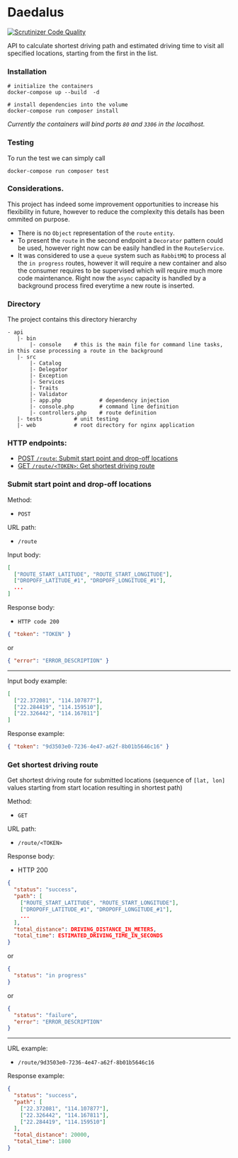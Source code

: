 Daedalus
========

[![Scrutinizer Code Quality](https://scrutinizer-ci.com/g/zetta/daedalus/badges/quality-score.png?b=master)](https://scrutinizer-ci.com/g/zetta/daedalus/?branch=master)

API to calculate shortest driving path and estimated driving time to visit all specified locations, starting from the first in the list.

### Installation

```
# initialize the containers
docker-compose up --build  -d

# install dependencies into the volume
docker-compose run composer install
```
*Currently the containers will bind ports `80` and `3306` in the localhost.*

### Testing 

To run the test we can simply call

```
docker-compose run composer test
```

### Considerations.

This project has indeed some improvement opportunities to increase his flexibility in future, however to reduce the complexity this details has been ommited on purpose. 
 - There is no `Object` representation of the `route` `entity`. 
 - To present the `route` in the second endpoint a `Decorator` pattern could be used, however right now can be easily handled in the `RouteService`.
 - It was considered to use a `queue` system such as `RabbitMQ` to process al the `in progress` routes, however it will require a new container and also the consumer requires to be supervised which will require much more code maintenance. Right now the `async` capacity is handled by a background process fired everytime a new route is inserted. 

### Directory

The project contains this directory hierarchy

```
- api
   |- bin
       |- console    # this is the main file for command line tasks, in this case processing a route in the background
   |- src
       |- Catalog
       |- Delegator
       |- Exception
       |- Services
       |- Traits
       |- Validator
       |- app.php            # dependency injection
       |- console.php        # command line definition
       |- controllers.php    # route definition
   |- tests          # unit testing
   |- web            # root directory for nginx application
```

### HTTP endpoints:

- [POST `/route`: Submit start point and drop-off locations](#submit-start-point-and-drop-off-locations)
- [GET `/route/<TOKEN>`: Get shortest driving route](#get-shortest-driving-route)

### Submit start point and drop-off locations

Method:
 - `POST`

URL path:
 - `/route`

Input body:

```json
[
  ["ROUTE_START_LATITUDE", "ROUTE_START_LONGITUDE"],
  ["DROPOFF_LATITUDE_#1", "DROPOFF_LONGITUDE_#1"],
  ...
]
```

Response body:
 - `HTTP code 200`

```json
{ "token": "TOKEN" }
```

or

```json
{ "error": "ERROR_DESCRIPTION" }
```

---

Input body example:

```json
[
  ["22.372081", "114.107877"],
  ["22.284419", "114.159510"],
  ["22.326442", "114.167811"]
]
```

Response example:

```json
{ "token": "9d3503e0-7236-4e47-a62f-8b01b5646c16" }
```

### Get shortest driving route
Get shortest driving route for submitted locations (sequence of `[lat, lon]` values starting from start location resulting in shortest path)

Method:
- `GET`

URL path:
- `/route/<TOKEN>`

Response body:
- HTTP 200

```json
{
  "status": "success",
  "path": [
    ["ROUTE_START_LATITUDE", "ROUTE_START_LONGITUDE"],
    ["DROPOFF_LATITUDE_#1", "DROPOFF_LONGITUDE_#1"],
    ...
  ],
  "total_distance": DRIVING_DISTANCE_IN_METERS,
  "total_time": ESTIMATED_DRIVING_TIME_IN_SECONDS
}
```
or

```json
{
  "status": "in progress"
}
```
or

```json
{
  "status": "failure",
  "error": "ERROR_DESCRIPTION"
}
```

---

URL example:
 - `/route/9d3503e0-7236-4e47-a62f-8b01b5646c16`

Response example:
```json
{
  "status": "success",
  "path": [
    ["22.372081", "114.107877"],
    ["22.326442", "114.167811"],
    ["22.284419", "114.159510"]
  ],
  "total_distance": 20000,
  "total_time": 1800
}
```
